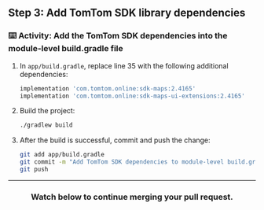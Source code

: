 ## Step 3: Add TomTom SDK library dependencies

### :keyboard: Activity: Add the TomTom SDK dependencies into the module-level build.gradle file

1. In `app/build.gradle`, replace line 35 with the following additional dependencies:
    ```gradle
    implementation 'com.tomtom.online:sdk-maps:2.4165'
    implementation 'com.tomtom.online:sdk-maps-ui-extensions:2.4165'
    ```
1. Build the project:
    ```bash
    ./gradlew build
    ```
1. After the build is successful, commit and push the change:
    ```bash
    git add app/build.gradle
    git commit -m "Add TomTom SDK dependencies to module-level build.gradle"
    git push
    ```

<hr>
<h3 align="center">Watch below to continue merging your pull request.</h3>
